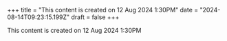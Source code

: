 +++
title = "This content is created on 12 Aug 2024 1:30PM"
date = "2024-08-14T09:23:15.199Z"
draft = false
+++

  This content is created on 12 Aug 2024 1:30PM
        